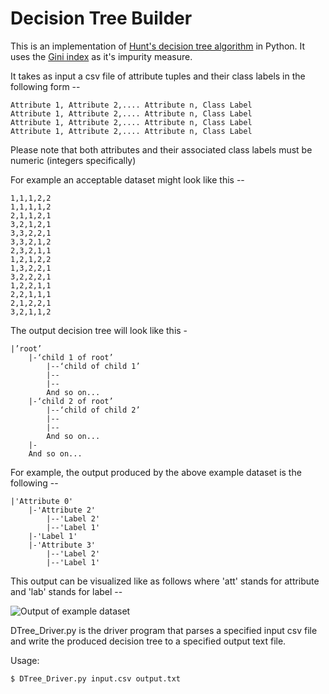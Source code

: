 # Decision Tree Builder

This is an implementation of [Hunt's decision tree algorithm](http://www.hypertextbookshop.com/dataminingbook/working_version/contents/chapters/chapter001/section003/blue/page004.html) in Python.
It uses the [Gini index](https://en.wikipedia.org/wiki/Decision_tree_learning#Gini_impurity) as it's impurity measure.

It takes as input a csv file of attribute tuples and their class labels in the following form --

```
Attribute 1, Attribute 2,.... Attribute n, Class Label
Attribute 1, Attribute 2,.... Attribute n, Class Label
Attribute 1, Attribute 2,.... Attribute n, Class Label
Attribute 1, Attribute 2,.... Attribute n, Class Label
```

Please note that both attributes and their associated class labels must be numeric (integers specifically)

For example an acceptable dataset might look like this --
```
1,1,1,2,2
1,1,1,1,2
2,1,1,2,1
3,2,1,2,1
3,3,2,2,1
3,3,2,1,2
2,3,2,1,1
1,2,1,2,2
1,3,2,2,1
3,2,2,2,1
1,2,2,1,1
2,2,1,1,1
2,1,2,2,1
3,2,1,1,2
```

The output decision tree will look like this - 

```
|’root’
	|-‘child 1 of root’
		|--‘child of child 1’
		|--
		|--
		And so on...
	|-‘child 2 of root’
		|--‘child of child 2’
		|--
		|--
		And so on...
	|-
	And so on...

```

For example, the output produced by the above example dataset is the following --

```
|'Attribute 0'
	|-'Attribute 2'
		|--'Label 2'
		|--'Label 1'
	|-'Label 1'
	|-'Attribute 3'
		|--'Label 2'
		|--'Label 1'
```

This output can be visualized like as follows where 'att' stands for attribute and 'lab' stands for label --

![Output of example dataset](https://github.com/nikw92/Decision-Tree-Builder/blob/master/ex_tree.png)

DTree_Driver.py is the driver program that parses a specified input csv file and write the produced decision tree to a specified output text file.

Usage:

```
$ DTree_Driver.py input.csv output.txt
```
